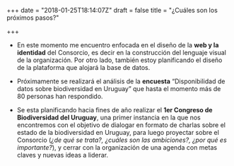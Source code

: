 +++
date = "2018-01-25T18:14:07Z"
draft = false
title = "¿Cuáles son los próximos pasos?"

+++

+ En este momento me encuentro enfocada en el diseño de la **web y la identidad** del Consorcio, es decir en la construcción del lenguaje visual de la organización. Por otro lado, también estoy planificando el diseño de la plataforma que alojará la base de datos.

+ Próximamente se realizará el análisis de la **encuesta** “Disponibilidad de datos sobre biodiversidad en Uruguay” que hasta el momento más de 80 personas han respondido. 

+ Se esta planificando hacia fines de año realizar el **1er Congreso de Biodiversidad del Uruguay**, una primer instancia en la que nos encontremos con el objetivo de dialogar en formato de charlas sobre el estado de la biodiversidad en Uruguay, para luego proyectar sobre el Consorcio (*¿de qué se trata?, ¿cuáles son las ambiciones?, ¿por qué es importante?*), y cerrar con la organización de una agenda con metas claves y nuevas ideas a liderar.
